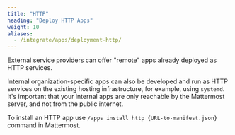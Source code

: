 ```yaml
---
title: "HTTP"
heading: "Deploy HTTP Apps"
weight: 10
aliases:
  - /integrate/apps/deployment-http/
---
```


External service providers can offer "remote" apps already deployed as HTTP
services.

Internal organization-specific apps can also be developed and run as HTTP
services on the existing hosting infrastructure, for example, using `systemd`.
It's important that your internal apps are only reachable by the Mattermost
server, and not from the public internet.

To install an HTTP app use `/apps install http {URL-to-manifest.json}` command in
Mattermost.
